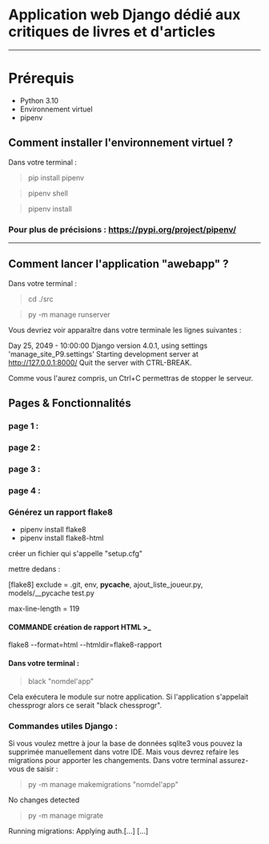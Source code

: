 # Application web Django dédié aux critiques de livres et d'articles
---
# Prérequis

- Python 3.10
- Environnement virtuel
- pipenv

## Comment installer l'environnement virtuel ?
Dans votre terminal :

> pip install pipenv

> pipenv shell

> pipenv install

### Pour plus de précisions : https://pypi.org/project/pipenv/
---

## Comment lancer l'application "awebapp" ?
Dans votre terminal :

> cd ./src

> py -m manage runserver

Vous devriez voir apparaître dans votre terminale les lignes suivantes :

Day 25, 2049 - 10:00:00
Django version 4.0.1, using settings 'manage_site_P9.settings'
Starting development server at http://127.0.0.1:8000/
Quit the server with CTRL-BREAK.

Comme vous l'aurez compris, un Ctrl+C permettras de stopper le serveur.



## Pages & Fonctionnalités

### page 1 :


### page 2 :



### page 3 :


### page 4 :


### Générez un rapport flake8

+ pipenv install flake8
+ pipenv install flake8-html

créer un fichier qui s'appelle "setup.cfg"

mettre dedans : 

[flake8]
exclude =
	.git,
	env,
	__pycache__,
	ajout_liste_joueur.py,
	models/__pycache
	test.py

max-line-length = 119

#### COMMANDE création de rapport HTML >_

flake8 --format=html --htmldir=flake8-rapport

#### Dans votre terminal :

> black "nomdel'app"

Cela exécutera le module sur notre application. Si l'application s'appelait chessprogr alors ce serait "black chessprogr".

### Commandes utiles Django :

Si vous voulez mettre à jour la base de données sqlite3 vous pouvez la supprimée manuellement dans votre IDE.
Mais vous devrez refaire les migrations pour apporter les changements. 
Dans votre terminal assurez-vous de saisir :

> py -m manage makemigrations "nomdel'app"

No changes detected

> py -m manage migrate

Running migrations:
  Applying auth.[...]
  [...]